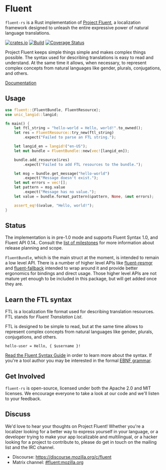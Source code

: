 # Fluent

`fluent-rs` is a Rust implementation of [Project Fluent][], a localization
framework designed to unleash the entire expressive power of natural language
translations.

[![crates.io](https://img.shields.io/crates/v/fluent.svg)](https://crates.io/crates/fluent)
[![Build](https://github.com/projectfluent/fluent-rs/actions/workflows/test.yaml/badge.svg)](https://github.com/projectfluent/fluent-rs/actions/workflows/test.yaml)
[![Coverage Status](https://coveralls.io/repos/github/projectfluent/fluent-rs/badge.svg?branch=main)](https://coveralls.io/github/projectfluent/fluent-rs?branch=main)

Project Fluent keeps simple things simple and makes complex things possible.
The syntax used for describing translations is easy to read and understand.  At
the same time it allows, when necessary, to represent complex concepts from
natural languages like gender, plurals, conjugations, and others.

[Documentation][]

[Project Fluent]: http://projectfluent.org
[Documentation]: https://docs.rs/fluent/

Usage
-----

```rust
use fluent::{FluentBundle, FluentResource};
use unic_langid::langid;

fn main() {
    let ftl_string = "hello-world = Hello, world!".to_owned();
    let res = FluentResource::try_new(ftl_string)
        .expect("Failed to parse an FTL string.");

    let langid_en = langid!("en-US");
    let mut bundle = FluentBundle::new(vec![langid_en]);

    bundle.add_resource(&res)
        .expect("Failed to add FTL resources to the bundle.");

    let msg = bundle.get_message("hello-world")
        .expect("Message doesn't exist.");
    let mut errors = vec![];
    let pattern = msg.value
        .expect("Message has no value.");
    let value = bundle.format_pattern(&pattern, None, &mut errors);

    assert_eq!(&value, "Hello, world!");
}
```


Status
------

The implementation is in pre-1.0 mode and supports Fluent Syntax 1.0, and
Fluent API 0.14..  Consult the [list of milestones][] for more information about
release planning and scope.

`FluentBundle`, which is the main struct at the moment, is intended to remain
a low level API.
There is a number of higher level APIs like [fluent-resmgr][] and
[fluent-fallback][] intended to wrap around it and provide better ergonomics
for bindings and direct usage.
Those higher level APIs are not mature yet enough to be included in this package,
but will get added once they are.

[list of milestones]: https://github.com/projectfluent/fluent-rs/milestones
[fluent-resmgr]: https://crates.io/crates/fluent-resmgr
[fluent-fallback]: https://crates.io/crates/fluent-fallback


Learn the FTL syntax
--------------------

FTL is a localization file format used for describing translation resources.
FTL stands for _Fluent Translation List_.

FTL is designed to be simple to read, but at the same time allows to represent
complex concepts from natural languages like gender, plurals, conjugations, and
others.

```fluent
hello-user = Hello, { $username }!
```

[Read the Fluent Syntax Guide][] in order to learn more about the syntax.  If
you're a tool author you may be interested in the formal [EBNF grammar][].

[Read the Fluent Syntax Guide]: http://projectfluent.org/fluent/guide/
[EBNF grammar]: https://github.com/projectfluent/fluent/tree/master/spec


Get Involved
------------

`fluent-rs` is open-source, licensed under both the Apache 2.0 and MIT licenses.  We
encourage everyone to take a look at our code and we'll listen to your
feedback.


Discuss
-------

We'd love to hear your thoughts on Project Fluent! Whether you're a localizer
looking for a better way to express yourself in your language, or a developer
trying to make your app localizable and multilingual, or a hacker looking for
a project to contribute to, please do get in touch on the mailing list and the
IRC channel.

 - Discourse: https://discourse.mozilla.org/c/fluent
 - Matrix channel: <a href="https://chat.mozilla.org/#/room/#fluent:mozilla.org">#fluent:mozilla.org</a>
